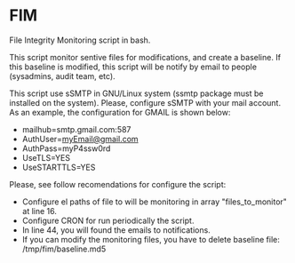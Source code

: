 # FIM
File Integrity Monitoring script in bash.

This script monitor sentive files for modifications, and create a baseline.  If this baseline is modified, this script will be notify by email to people (sysadmins, audit team, etc).

This script use sSMTP in GNU/Linux system (ssmtp package must be installed on the system). Please, configure sSMTP with your mail account. As an example, the configuration for GMAIL is shown below:
* mailhub=smtp.gmail.com:587 
* AuthUser=myEmail@gmail.com 
* AuthPass=myP4ssw0rd 
* UseTLS=YES 
* UseSTARTTLS=YES

Please, see follow recomendations for configure the script:
* Configure el paths of file to will be monitoring in array "files_to_monitor" at line 16.
* Configure CRON for run periodically the script.
* In line 44, you will found the emails to notifications.
* If you can modify the monitoring files, you have to delete baseline file: /tmp/fim/baseline.md5


